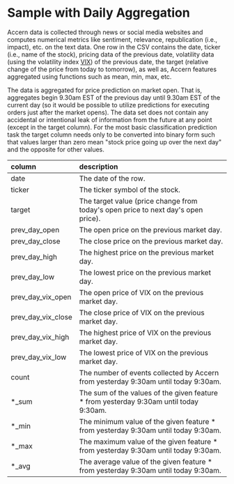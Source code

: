 # Sample with Daily Aggregation

Accern data is collected through news or social media websites and computes
numerical metrics like sentiment, relevance, republication (i.e., impact), etc.
on the text data. One row in the CSV contains the date, ticker (i.e., name of
the stock), pricing data of the previous date, volatility data (using the
volatility index [VIX](https://en.wikipedia.org/wiki/VIX))
of the previous date, the target (relative change of the
price from today to tomorrow), as well as, Accern features aggregated using
functions such as mean, min, max, etc.

The data is aggregated for price prediction on market open. That is, aggregates
begin 9.30am EST of the previous day until 9.30am EST of the current day
(so it would be possible to utilize predictions for executing orders just after
the market opens). The data set does not contain any accidental or intentional
leak of information from the future at any point (except in the target column).
For the most basic classification prediction task the target column needs only
to be converted into binary form such that values larger than zero mean
"stock price going up over the next day" and the opposite for other values.

| column | description |
| :---   | :---   |
| date | The date of the row. |
| ticker | The ticker symbol of the stock. |
| target | The target value (price change from today's open price to next day's open price). |
| prev_day_open | The open price on the previous market day. |
| prev_day_close | The close price on the previous market day. |
| prev_day_high | The highest price on the previous market day. |
| prev_day_low | The lowest price on the previous market day. |
| prev_day_vix_open | The open price of VIX on the previous market day. |
| prev_day_vix_close | The close price of VIX on the previous market day. |
| prev_day_vix_high | The highest price of VIX on the previous market day. |
| prev_day_vix_low | The lowest price of VIX on the previous market day. |
| count | The number of events collected by Accern from yesterday 9:30am until today 9:30am. |
| &ast;_sum | The sum of the values of the given feature &ast; from yesterday 9:30am until today 9:30am. |
| &ast;_min | The minimum value of the given feature &ast; from yesterday 9:30am until today 9:30am. |
| &ast;_max | The maximum value of the given feature &ast; from yesterday 9:30am until today 9:30am. |
| &ast;_avg | The average value of the given feature &ast; from yesterday 9:30am until today 9:30am. |
